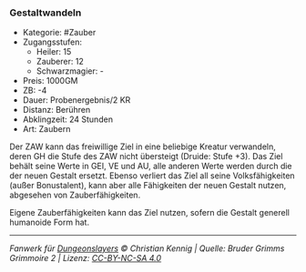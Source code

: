 ### Gestaltwandeln

- Kategorie: #Zauber
- Zugangsstufen:
  - Heiler: 15
  - Zauberer: 12
  - Schwarzmagier: -
- Preis: 1000GM
- ZB: -4
- Dauer: Probenergebnis/2 KR
- Distanz: Berühren
- Abklingzeit: 24 Stunden
- Art: Zaubern

Der ZAW kann das freiwillige Ziel in eine beliebige Kreatur verwandeln, deren GH die Stufe des ZAW nicht übersteigt (Druide: Stufe +3). Das Ziel behält seine Werte in GEI, VE und AU, alle anderen Werte werden durch die der neuen Gestalt ersetzt. Ebenso verliert das Ziel all seine Volksfähigkeiten (außer Bonustalent), kann aber alle Fähigkeiten der neuen Gestalt nutzen, abgesehen von Zauberfähigkeiten.

Eigene Zauberfähigkeiten kann das Ziel nutzen, sofern die Gestalt generell humanoide Form hat.

---

_Fanwerk für [Dungeonslayers](https://www.dungeonslayers.net/) © Christian Kennig | Quelle: Bruder Grimms Grimmoire 2 | Lizenz: [CC-BY-NC-SA 4.0](https://creativecommons.org/licenses/by-nc-sa/4.0/deed.de)_

